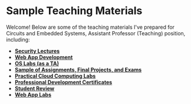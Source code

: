 # Sample Teaching Materials

Welcome! 
Below are some of the teaching materials I've prepared for Circuits and Embedded Systems, Assistant Professor (Teaching) position, including:
- [**Security Lectures**](security)
- [**Web App Development**](web)
- [**OS Labs (as a TA)**](os)
- [**Sample of Assignments, Final Projects, and Exams**](assessment)
- [**Practical Cloud Computing Labs**](cloud_labs)
- [**Professional Development Certificates**](professional_development)
- [**Student Review**](ursi)
- [**Web App Labs**](web_labs)
<!-- - [** **]( )
- [** **]( )
- [** **]( )
- [** **]( )
- [** **]( ) -->